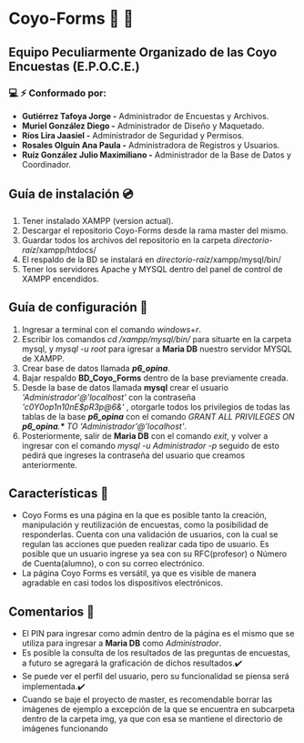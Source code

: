 # Coyo-Forms :speech_balloon: :busts_in_silhouette:
## Equipo Peculiarmente Organizado de las Coyo Encuestas (E.P.O.C.E.)
### :computer: :zap: Conformado por: 
- **Gutiérrez Tafoya Jorge -** Administrador de Encuestas y Archivos.
- **Muriel González Diego -** Administrador de Diseño y Maquetado.
- **Ríos Lira Jaasiel -** Administrador de Seguridad y Permisos.
- **Rosales Olguín Ana Paula -** Administradora de Registros y Usuarios.
- **Ruíz González Julio Maximiliano -** Administrador de la Base de Datos y Coordinador.

## Guía de instalación :cd:
1. Tener instalado XAMPP (version actual).
2. Descargar el repositorio Coyo-Forms desde la rama master del mismo.
3. Guardar todos los archivos del repositorio en la carpeta _directorio-raíz_/xampp/htdocs/
4. El respaldo de la BD se instalará en _directorio-raíz_/xampp/mysql/bin/
5. Tener los servidores Apache y MYSQL dentro del panel de control de XAMPP encendidos.

## Guía de configuración :wrench:
1. Ingresar a terminal con el comando _windows_+_r_.
2. Escribir los comandos _cd /xampp/mysql/bin/_ para situarte en la carpeta mysql, y _mysql -u root_ para igresar a **Maria DB** nuestro servidor MYSQL de XAMPP.
3. Crear base de datos llamada _**p6_opina**_.
4. Bajar respaldo **BD_Coyo_Forms** dentro de la base previamente creada.
5. Desde la base de datos llamada **mysql** crear el usuario _'Administrador'@'localhost'_ con la contraseña _'c0Y0op1n10nE$pR3p@6&'_ , otorgarle todos los privilegios de todas las tablas de la base _**p6_opina**_ con el comando _GRANT ALL PRIVILEGES ON **p6_opina**.**\*** TO 'Administrador'@'localhost'_.
6. Posteriormente, salir de **Maria DB** con el comando _exit_, y volver a ingresar con el comando _mysql -u Administrador -p_ seguido de esto pedirá que ingreses la contraseña del usuario que creamos anteriormente.

## Características :page_with_curl:
- Coyo Forms es una página en la que es posible tanto la creación, manipulación y reutilización de encuestas, como la posibilidad de responderlas. Cuenta con una validación de usuarios, con la cual se regulan las acciones que pueden realizar cada tipo de usuario. Es posible que un usuario ingrese ya sea con su RFC(profesor) o Número de Cuenta(alumno), o con su correo electrónico.
- La página Coyo Forms es versátil, ya que es visible de manera agradable en casi todos los dispositivos electrónicos.

## Comentarios :loudspeaker:
- El PIN para ingresar como admin dentro de la página es el mismo que se utiliza para ingresar a **Maria DB** como _Administrador_.
- Es posible la consulta de los resultados de las preguntas de encuestas, a futuro se agregará la graficación de dichos resultados.:heavy_check_mark:
- Se puede ver el perfil del usuario, pero su funcionalidad se piensa será implementada.:heavy_check_mark:
- Cuando se baje el proyecto de master, es recomendable borrar las imágenes de ejemplo a excepción de la que se encuentra en subcarpeta dentro de la carpeta img, ya que con esa se mantiene el directorio de imágenes funcionando
